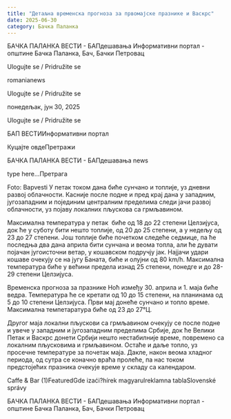 ```yaml
---
title: "Детаљна временска прогноза за првомајске празнике и Васкрс"
date: 2025-06-30
category: Бачка Паланка
---
```


БАЧКА ПАЛАНКА ВЕСТИ - БАПдешавања Информативни портал - општине Бачка Паланка, Бач, Бачки Петровац

Ulogujte se / Pridružite se

romanianews

Ulogujte se / Pridružite se

понедељак, јун 30, 2025

Ulogujte se / Pridružite se

БАП ВЕСТИИнформативни портал

Куцајте овдеПретражи

БАЧКА ПАЛАНКА ВЕСТИ - БАПдешавања news

type here...Претрага

Foto: Bapvesti
            У петак током дана биће сунчано и топлије, уз дневни развој облачности. Касније после подне и пред крај дана у западним, југозападним и појединим централним пределима следи јачи развој облачности, уз појаву локалних пљускова са грмљавином.

Максимална температура у петак  биће од 18 до 22 степени Целзијуса,  док ће у суботу бити нешто топлије, од 20 до 25 степени, а у недељу од 23 до 27 степени.
Још топлије биће почетком следеће седмице, па ће последња два дана априла бити сунчана и веома топла, али ће дувати појачан југоисточни ветар, у кошавском подручју јак. Најјачи удари кошаве очекују се на југу Баната, биће и олујни од 80 km/h. Максимална температура биће у већини предела изнад 25 степени, понедге и до 28-29 степени Целзијуса.


Временска прогноза за празнике
Ноћ између 30. априла и 1. маја биће ведра. Температура ће се кретати од 10 до 15 степени, на планинама од 5 до 10 степени Целзијуса. Први мај донеће сунчано и топло време. Максимална темпетаратура биће од 23 до 27°Ц.


Другог маја локални пљускови са грмљавином очекују се после подне и увече у западним и југозападним пределима Србије, док ће Велики Петак и Васкрс донети Србији нешто нестабилније време, повремено са локалним пљусковима и грмљавином.
Остаће и даље топло, уз просечне температуре за почетак маја. Дакле, након веома хладног периода, од сутра се коначно враћа пролеће, па нас током предстојећих празника очекује време у складу са календаром.

Caffe & Bar (1)FeaturedGde izaći?hírek magyarulreklamna tablaSlovenské správy

БАЧКА ПАЛАНКА ВЕСТИ - БАПдешавања Информативни портал - општине Бачка Паланка, Бач, Бачки Петровац
